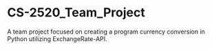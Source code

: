 # CS-2520_Team_Project
A team project focused on creating a program currency conversion in Python utilizing ExchangeRate-API.
